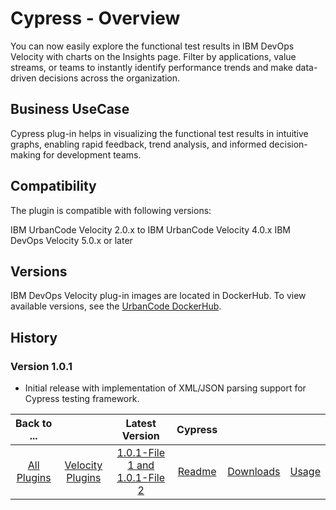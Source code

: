 
# Cypress - Overview

You can now easily explore the functional test results in IBM DevOps Velocity with charts on the Insights page. Filter by applications, value streams, or teams to instantly identify performance trends and make data-driven decisions across the organization.

## Business UseCase

Cypress plug-in helps in visualizing the functional test results in intuitive graphs, enabling rapid feedback, trend analysis, and informed decision-making for development teams.

## Compatibility

The plugin is compatible with following versions:

IBM UrbanCode Velocity 2.0.x to IBM UrbanCode Velocity 4.0.x
IBM DevOps Velocity 5.0.x or later

## Versions

IBM DevOps Velocity plug-in images are located in DockerHub. To
view available versions, see the [UrbanCode DockerHub](https://hub.docker.com/r/urbancode/ucv-ext-cypress/tags).


## History

### Version 1.0.1

* Initial release with implementation of XML/JSON parsing support for Cypress testing framework.

|Back to ...||Latest Version|Cypress |||
| :---: | :---: | :---: | :---: | :---: | :---: |
|[All Plugins](../../index.md)|[Velocity Plugins](../README.md)|[1.0.1-File 1 ](https://raw.githubusercontent.com/UrbanCode/IBM-UCV-PLUGINS/main/files/ucv-ext-cypress/ucv-ext-cypress%3A1.0.1.tar.7z.001)[and 1.0.1-File 2](https://raw.githubusercontent.com/UrbanCode/IBM-UCV-PLUGINS/main/files/ucv-ext-cypress/ucv-ext-cypress%3A1.0.1.tar.7z.002)|[Readme](README.md)|[Downloads](downloads.md)|[Usage](usage.md)|
